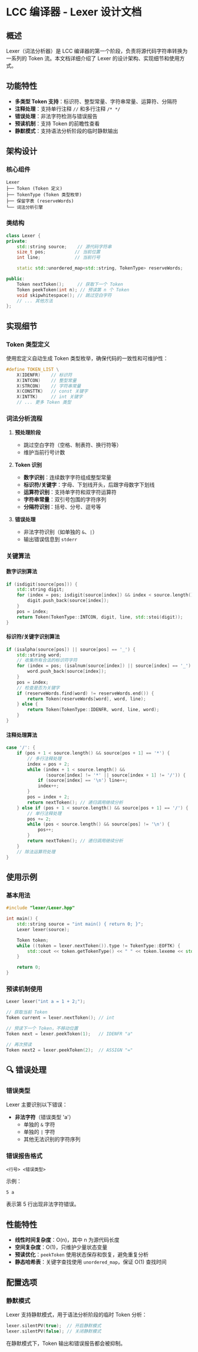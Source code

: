 # LCC 编译器 - Lexer 设计文档

## 概述

Lexer（词法分析器）是 LCC 编译器的第一个阶段，负责将源代码字符串转换为一系列的 Token 流。本文档详细介绍了 Lexer 的设计架构、实现细节和使用方式。

## 功能特性

- **多类型 Token 支持**：标识符、整型常量、字符串常量、运算符、分隔符
- **注释处理**：支持单行注释 `//` 和多行注释 `/* */`
- **错误处理**：非法字符检测与错误报告
- **预读机制**：支持 Token 的前瞻性查看
- **静默模式**：支持语法分析阶段的临时静默输出

## 架构设计

### 核心组件

```
Lexer
├── Token (Token 定义)
├── TokenType (Token 类型枚举)
├── 保留字表 (reserveWords)
└── 词法分析引擎
```

### 类结构

```cpp
class Lexer {
private:
    std::string source;    // 源代码字符串
    size_t pos;           // 当前位置
    int line;             // 当前行号

    static std::unordered_map<std::string, TokenType> reserveWords;

public:
    Token nextToken();     // 获取下一个 Token
    Token peekToken(int n); // 预读第 n 个 Token
    void skipwhitespace(); // 跳过空白字符
    // ... 其他方法
};
```

## 实现细节

### Token 类型定义

使用宏定义自动生成 Token 类型枚举，确保代码的一致性和可维护性：

```cpp
#define TOKEN_LIST \
    X(IDENFR)    // 标识符
    X(INTCON)    // 整型常量
    X(STRCON)    // 字符串常量
    X(CONSTTK)   // const 关键字
    X(INTTK)     // int 关键字
    // ... 更多 Token 类型
```

### 词法分析流程

1. **预处理阶段**
   - 跳过空白字符（空格、制表符、换行符等）
   - 维护当前行号计数

2. **Token 识别**
   - **数字识别**：连续数字字符组成整型常量
   - **标识符/关键字**：字母、下划线开头，后跟字母数字下划线
   - **运算符识别**：支持单字符和双字符运算符
   - **字符串常量**：双引号包围的字符序列
   - **分隔符识别**：括号、分号、逗号等

3. **错误处理**
   - 非法字符识别（如单独的 `&`、`|`）
   - 输出错误信息到 `stderr`

### 关键算法

#### 数字识别算法

```cpp
if (isdigit(source[pos])) {
    std::string digit;
    for (index = pos; isdigit(source[index]) && index < source.length(); index++) {
        digit.push_back(source[index]);
    }
    pos = index;
    return Token(TokenType::INTCON, digit, line, std::stoi(digit));
}
```

#### 标识符/关键字识别算法

```cpp
if (isalpha(source[pos]) || source[pos] == '_') {
    std::string word;
    // 收集所有合法的标识符字符
    for (index = pos; (isalnum(source[index]) || source[index] == '_') && index < source.length(); index++) {
        word.push_back(source[index]);
    }
    pos = index;
    // 检查是否为关键字
    if (reserveWords.find(word) != reserveWords.end()) {
        return Token(reserveWords[word], word, line);
    } else {
        return Token(TokenType::IDENFR, word, line, word);
    }
}
```

#### 注释处理算法

```cpp
case '/': {
    if (pos + 1 < source.length() && source[pos + 1] == '*') {
        // 多行注释处理
        index = pos + 2;
        while (index + 1 < source.length() &&
               (source[index] != '*' || source[index + 1] != '/')) {
            if (source[index] == '\n') line++;
            index++;
        }
        pos = index + 2;
        return nextToken(); // 递归调用继续分析
    } else if (pos + 1 < source.length() && source[pos + 1] == '/') {
        // 单行注释处理
        pos += 2;
        while (pos < source.length() && source[pos] != '\n') {
            pos++;
        }
        return nextToken(); // 递归调用继续分析
    }
    // 除法运算符处理
}
```

## 使用示例

### 基本用法

```cpp
#include "lexer/Lexer.hpp"

int main() {
    std::string source = "int main() { return 0; }";
    Lexer lexer(source);

    Token token;
    while ((token = lexer.nextToken()).type != TokenType::EOFTK) {
        std::cout << token.getTokenType() << " " << token.lexeme << std::endl;
    }

    return 0;
}
```

### 预读机制使用

```cpp
Lexer lexer("int a = 1 + 2;");

// 获取当前 Token
Token current = lexer.nextToken(); // int

// 预读下一个 Token，不移动位置
Token next = lexer.peekToken(1);   // IDENFR "a"

// 再次预读
Token next2 = lexer.peekToken(2);  // ASSIGN "="
```

## 🔍 错误处理

### 错误类型

Lexer 主要识别以下错误：

- **非法字符**（错误类型 'a'）
  - 单独的 `&` 字符
  - 单独的 `|` 字符
  - 其他无法识别的字符序列

### 错误报告格式

```
<行号> <错误类型>
```

示例：

```
5 a
```

表示第 5 行出现非法字符错误。

## 性能特性

- **线性时间复杂度**：O(n)，其中 n 为源代码长度
- **空间复杂度**：O(1)，只维护少量状态变量
- **预读优化**：`peekToken` 使用状态保存和恢复，避免重复分析
- **静态哈希表**：关键字查找使用 `unordered_map`，保证 O(1) 查找时间

## 配置选项

### 静默模式

Lexer 支持静默模式，用于语法分析阶段的临时 Token 分析：

```cpp
lexer.silentPV(true);  // 开启静默模式
lexer.silentPV(false); // 关闭静默模式
```

在静默模式下，Token 输出和错误报告都会被抑制。

